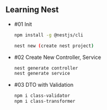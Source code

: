 ## Learning Nest

- #01 Init

  ```bash
  npm install -g @nestjs/cli

  nest new (create nest project)
  ```

- #02 Create New Controller, Service

  ```bash
  nest generate controller
  nest generate service
  ```

- #03 DTO with Validation

  ```bash
  npm i class-validator
  npm i class-transformer
  ```
